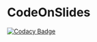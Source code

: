 # CodeOnSlides

[![Codacy Badge](https://api.codacy.com/project/badge/Grade/47970e2ddc1c49638c151139868bc40b)](https://app.codacy.com/gh/diehlpkteaching/CodeOnSlides?utm_source=github.com&utm_medium=referral&utm_content=diehlpkteaching/CodeOnSlides&utm_campaign=Badge_Grade_Settings)